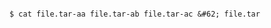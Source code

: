 <!-- layout:code post: 1970-09-26-manage-backups_unzip-your-backup -->

```

$ cat file.tar-aa file.tar-ab file.tar-ac &#62; file.tar

```

